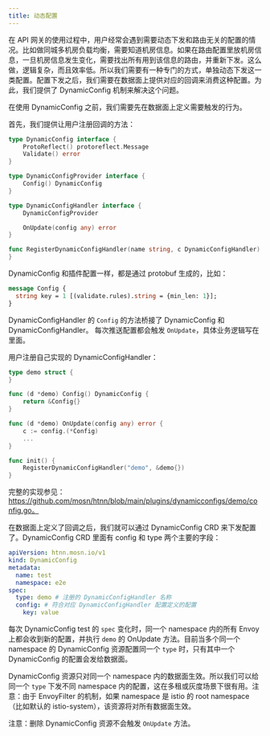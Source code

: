 ```yaml
---
title: 动态配置
---
```


在 API 网关的使用过程中，用户经常会遇到需要动态下发和路由无关的配置的情况。比如做同城多机房负载均衡，需要知道机房信息。如果在路由配置里放机房信息，一旦机房信息发生变化，需要找出所有用到该信息的路由，并重新下发。这么做，逻辑复杂，而且效率低。所以我们需要有一种专门的方式，单独动态下发这一类配置。配置下发之后，我们需要在数据面上提供对应的回调来消费这种配置。为此，我们提供了 DynamicConfig 机制来解决这个问题。

在使用 DynamicConfig 之前，我们需要先在数据面上定义需要触发的行为。

首先，我们提供让用户注册回调的方法：

```go
type DynamicConfig interface {
	ProtoReflect() protoreflect.Message
	Validate() error
}

type DynamicConfigProvider interface {
	Config() DynamicConfig
}

type DynamicConfigHandler interface {
	DynamicConfigProvider

	OnUpdate(config any) error
}

func RegisterDynamicConfigHandler(name string, c DynamicConfigHandler) {
}
```

DynamicConfig 和插件配置一样，都是通过 protobuf 生成的，比如：

```proto
message Config {
  string key = 1 [(validate.rules).string = {min_len: 1}];
}
```

DynamicConfigHandler 的 `Config` 的方法桥接了 DynamicConfig 和 DynamicConfigHandler。
每次推送配置都会触发 `OnUpdate`，具体业务逻辑写在里面。

用户注册自己实现的 DynamicConfigHandler：

```go
type demo struct {
}

func (d *demo) Config() DynamicConfig {
	return &Config{}
}

func (d *demo) OnUpdate(config any) error {
	c := config.(*Config)
    ...
}

func init() {
	RegisterDynamicConfigHandler("demo", &demo{})
}
```

完整的实现参见：https://github.com/mosn/htnn/blob/main/plugins/dynamicconfigs/demo/config.go。

在数据面上定义了回调之后，我们就可以通过 DynamicConfig CRD 来下发配置了。DynamicConfig CRD 里面有 config 和 type 两个主要的字段：

```yaml
apiVersion: htnn.mosn.io/v1
kind: DynamicConfig
metadata:
  name: test
  namespace: e2e
spec:
  type: demo # 注册的 DynamicConfigHandler 名称
  config: # 符合对应 DynamicConfigHandler 配置定义的配置
    key: value
```

每次 DynamicConfig test 的 `spec` 变化时，同一个 namespace 内的所有 Envoy 上都会收到新的配置，并执行 `demo` 的 OnUpdate 方法。目前当多个同一个 namespace 的 DynamicConfig 资源配置同一个 `type` 时，只有其中一个 DynamicConfig 的配置会发给数据面。

DynamicConfig 资源只对同一个 namespace 内的数据面生效。所以我们可以给同一个 `type` 下发不同 namespace 内的配置，这在多租或灰度场景下很有用。注意：由于 EnvoyFilter 的机制，如果 namespace 是 istio 的 root namespace（比如默认的 istio-system），该资源将对所有数据面生效。

注意：删除 DynamicConfig 资源不会触发 `OnUpdate` 方法。
